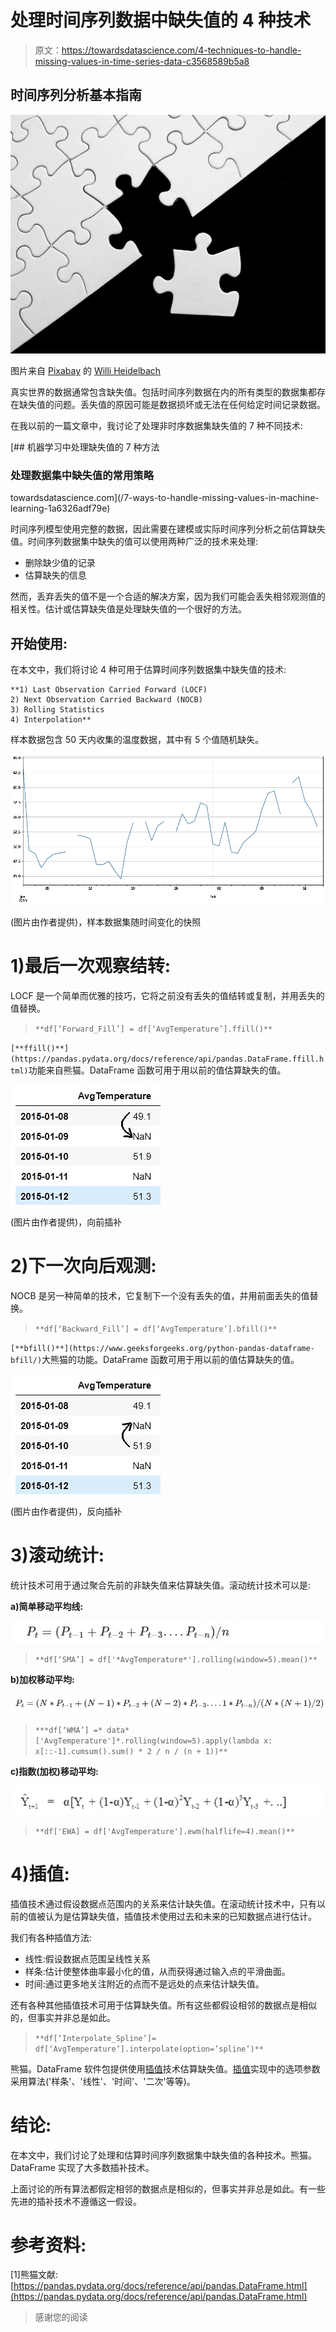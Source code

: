 # 处理时间序列数据中缺失值的 4 种技术

> 原文：<https://towardsdatascience.com/4-techniques-to-handle-missing-values-in-time-series-data-c3568589b5a8>

## 时间序列分析基本指南

![](img/7d841268653c34bf89ce9ce3ee360f93.png)

图片来自 [Pixabay](https://pixabay.com/?utm_source=link-attribution&amp;utm_medium=referral&amp;utm_campaign=image&amp;utm_content=693873) 的 [Willi Heidelbach](https://pixabay.com/users/wilhei-883152/?utm_source=link-attribution&amp;utm_medium=referral&amp;utm_campaign=image&amp;utm_content=693873)

真实世界的数据通常包含缺失值。包括时间序列数据在内的所有类型的数据集都存在缺失值的问题。丢失值的原因可能是数据损坏或无法在任何给定时间记录数据。

在我以前的一篇文章中，我讨论了处理非时序数据集缺失值的 7 种不同技术:

[](/7-ways-to-handle-missing-values-in-machine-learning-1a6326adf79e) [## 机器学习中处理缺失值的 7 种方法

### 处理数据集中缺失值的常用策略

towardsdatascience.com](/7-ways-to-handle-missing-values-in-machine-learning-1a6326adf79e) 

时间序列模型使用完整的数据，因此需要在建模或实际时间序列分析之前估算缺失值。时间序列数据集中缺失的值可以使用两种广泛的技术来处理:

*   删除缺少值的记录
*   估算缺失的信息

然而，丢弃丢失的值不是一个合适的解决方案，因为我们可能会丢失相邻观测值的相关性。估计或估算缺失值是处理缺失值的一个很好的方法。

## 开始使用:

在本文中，我们将讨论 4 种可用于估算时间序列数据集中缺失值的技术:

```
**1) Last Observation Carried Forward (LOCF)
2) Next Observation Carried Backward (NOCB)
3) Rolling Statistics
4) Interpolation**
```

样本数据包含 50 天内收集的温度数据，其中有 5 个值随机缺失。

![](img/13a9ca7d7fb6f92f9bf97a28adf0f429.png)

(图片由作者提供)，样本数据集随时间变化的快照

# 1)最后一次观察结转:

LOCF 是一个简单而优雅的技巧，它将之前没有丢失的值结转或复制，并用丢失的值替换。

> `**df[‘Forward_Fill’] = df[‘AvgTemperature’].ffill()**`

`[**ffill()**](https://pandas.pydata.org/docs/reference/api/pandas.DataFrame.ffill.html)`功能来自熊猫。DataFrame 函数可用于用以前的值估算缺失的值。

![](img/d015270e1d8a243f9a0708eda1280cd1.png)

(图片由作者提供)，向前插补

# 2)下一次向后观测:

NOCB 是另一种简单的技术，它复制下一个没有丢失的值，并用前面丢失的值替换。

> `**df[‘Backward_Fill’] = df[‘AvgTemperature’].bfill()**`

`[**bfill()**](https://www.geeksforgeeks.org/python-pandas-dataframe-bfill/)`大熊猫的功能。DataFrame 函数可用于用以前的值估算缺失的值。

![](img/684c8696920cbe5f45cb91a078ad77ae.png)

(图片由作者提供)，反向插补

# 3)滚动统计:

统计技术可用于通过聚合先前的非缺失值来估算缺失值。滚动统计技术可以是:

**a)简单移动平均线:**

![](img/251d48bb3dc25b81314717f327222bff.png)

> `**df[‘SMA’] = df['*AvgTemperature*'].rolling(window=5).mean()**`

**b)加权移动平均:**

![](img/25360aa8304f8f13eadf14ceb2ee5327.png)

> `***df[‘WMA’] =* data*['AvgTemperature']*.rolling(window=5).apply(lambda x: x[::-1].cumsum().sum() * 2 / n / (n + 1))**`

**c)指数(加权)移动平均:**

![](img/7f7e64807514305bd145b44d58dec64d.png)

> `**df['EWA] = df['AvgTemperature'].ewm(halflife=4).mean()**`

# 4)插值:

插值技术通过假设数据点范围内的关系来估计缺失值。在滚动统计技术中，只有以前的值被认为是估算缺失值，插值技术使用过去和未来的已知数据点进行估计。

我们有各种插值方法:

*   线性:假设数据点范围呈线性关系
*   样条:估计使整体曲率最小化的值，从而获得通过输入点的平滑曲面。
*   时间:通过更多地关注附近的点而不是远处的点来估计缺失值。

还有各种其他插值技术可用于估算缺失值。所有这些都假设相邻的数据点是相似的，但事实并非总是如此。

> `**df[‘Interpolate_Spline’]= df[‘AvgTemperature’].interpolate(option=’spline’)**`

熊猫。DataFrame 软件包提供使用[插值](https://pandas.pydata.org/docs/reference/api/pandas.DataFrame.interpolate.html)技术估算缺失值。[插值](https://pandas.pydata.org/docs/reference/api/pandas.DataFrame.interpolate.html)实现中的选项参数采用算法('样条'、'线性'、'时间'、'二次'等等)。

# 结论:

在本文中，我们讨论了处理和估算时间序列数据集中缺失值的各种技术。熊猫。DataFrame 实现了大多数插补技术。

上面讨论的所有算法都假定相邻的数据点是相似的，但事实并非总是如此。有一些先进的插补技术不遵循这一假设。

# 参考资料:

[1]熊猫文献:[https://pandas.pydata.org/docs/reference/api/pandas.DataFrame.html](https://pandas.pydata.org/docs/reference/api/pandas.DataFrame.html)

> 感谢您的阅读